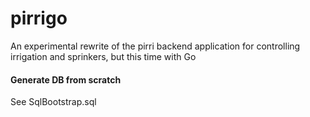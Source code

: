 # pirrigo

An experimental rewrite of the pirri backend application for controlling irrigation and sprinkers, but this time with Go


#### Generate DB from scratch
See SqlBootstrap.sql